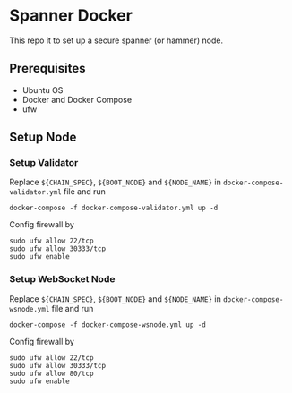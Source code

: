 # Spanner Docker

This repo it to set up a secure spanner (or hammer) node.

## Prerequisites

* Ubuntu OS
* Docker and Docker Compose
* ufw

## Setup Node
### Setup Validator
Replace `${CHAIN_SPEC}`, `${BOOT_NODE}` and `${NODE_NAME}` in `docker-compose-validator.yml` file and run

```shell
docker-compose -f docker-compose-validator.yml up -d
```

Config firewall by 

```shell
sudo ufw allow 22/tcp
sudo ufw allow 30333/tcp
sudo ufw enable
```

### Setup WebSocket Node
Replace `${CHAIN_SPEC}`, `${BOOT_NODE}` and `${NODE_NAME}` in `docker-compose-wsnode.yml` file and run

```shell
docker-compose -f docker-compose-wsnode.yml up -d
```

Config firewall by

```shell
sudo ufw allow 22/tcp
sudo ufw allow 30333/tcp
sudo ufw allow 80/tcp
sudo ufw enable
```
